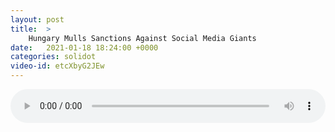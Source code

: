 ```yaml
---
layout: post
title:  >
    Hungary Mulls Sanctions Against Social Media Giants
date:   2021-01-18 18:24:00 +0000
categories: solidot
video-id: etcXbyG2JEw
---
```


<audio src="/assets/e593f2d4a69892afadce38d118a63265.mp3" style="width: 100%;" controls></audio>

